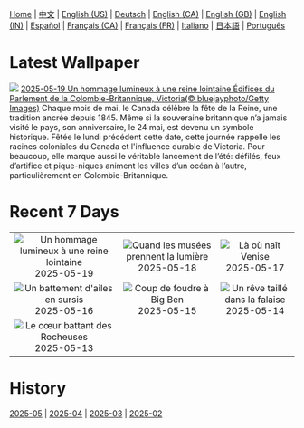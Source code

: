 [Home](../README.md) | [中文](zh-CN.md) | [English (US)](en-US.md) | [Deutsch](de-DE.md) | [English (CA)](en-CA.md) | [English (GB)](en-GB.md) | [English (IN)](en-IN.md) | [Español](es-ES.md) | [Français (CA)](fr-CA.md) | [Français (FR)](fr-FR.md) | [Italiano](it-IT.md) | [日本語](ja-JP.md) | [Português](pt-BR.md)

# Latest Wallpaper
![](https://www.bing.com/th?id=OHR.Victoria25Day_FR-CA2242242739_UHD.jpg)
[2025-05-19 Un hommage lumineux à une reine lointaine Édifices du Parlement de la Colombie-Britannique, Victoria(© bluejayphoto/Getty Images)](https://www.bing.com/th?id=OHR.Victoria25Day_FR-CA2242242739_UHD.jpg)
Chaque mois de mai, le Canada célèbre la fête de la Reine, une tradition ancrée depuis 1845. Même si la souveraine britannique n’a jamais visité le pays, son anniversaire, le 24 mai, est devenu un symbole historique. Fêtée le lundi précédent cette date, cette journée rappelle les racines coloniales du Canada et l'influence durable de Victoria. Pour beaucoup, elle marque aussi le véritable lancement de l’été: défilés, feux d’artifice et pique-niques animent les villes d’un océan à l’autre, particulièrement en Colombie-Britannique.

# Recent 7 Days
|  |  |  |
|:---:|:---:|:---:|
| ![](https://www.bing.com/th?id=OHR.Victoria25Day_FR-CA2242242739_400x240.jpg "Un hommage lumineux à une reine lointaine") 2025-05-19 | ![](https://www.bing.com/th?id=OHR.DufyRoom_FR-CA2079016869_400x240.jpg "Quand les musées prennent la lumière") 2025-05-18 | ![](https://www.bing.com/th?id=OHR.VeniceLagoon_FR-CA1959274931_400x240.jpg "Là où naît Venise") 2025-05-17 |
| ![](https://www.bing.com/th?id=OHR.GreenMacaw_FR-CA1774456551_400x240.jpg "Un battement d'ailes en sursis") 2025-05-16 | ![](https://www.bing.com/th?id=OHR.LondonParliament_FR-CA5953075678_400x240.jpg "Coup de foudre à Big Ben") 2025-05-15 | ![](https://www.bing.com/th?id=OHR.SardiniaFlavia_FR-CA4957926816_400x240.jpg "Un rêve taillé dans la falaise") 2025-05-14 |
| ![](https://www.bing.com/th?id=OHR.YohoNP_FR-CA1947033491_400x240.jpg "Le cœur battant des Rocheuses") 2025-05-13 |  |  |

# History
[2025-05](../archives/wallpaper/fr-CA/w_2025_05.md) | [2025-04](../archives/wallpaper/fr-CA/w_2025_04.md) | [2025-03](../archives/wallpaper/fr-CA/w_2025_03.md) | [2025-02](../archives/wallpaper/fr-CA/w_2025_02.md)
